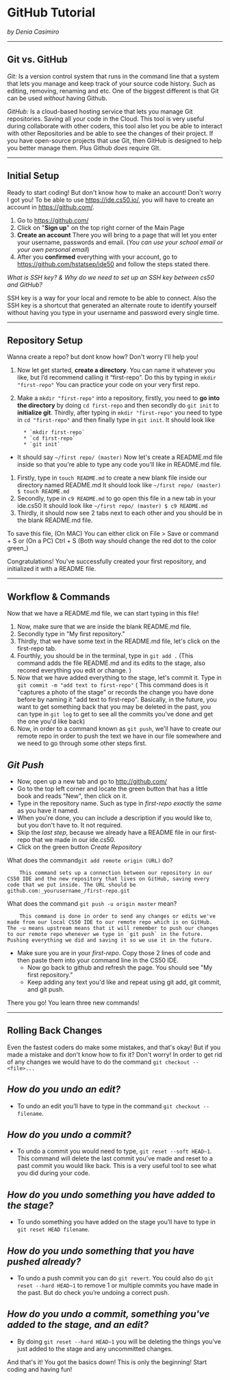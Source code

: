 # GitHub Tutorial

_by Denia Casimiro_

---
## Git vs. GitHub

*Git:* Is a version control system that runs in the command line that a system that lets you manage and keep track of your source code history. Such as editing, removing, renaming and etc. One of the biggest different is that Git can be used _without_ having Github.

*GitHub:* Is a cloud-based hosting service that lets you manage Git repositories. Saving all your code in the Cloud. This tool is very useful during collaborate with other coders, this tool also let you be able to interact with other Repositories and be able to see the changes of their project. If you have open-source projects that use Git, then GitHub is designed to help you better manage them. Plus Github _does_ require GIt.


---
## Initial Setup

Ready to start coding! But don't know how to make an account! Don't worry I got you! To be able to use https://ide.cs50.io/, you will have to create an account in https://github.com/.
1. Go to https://github.com/
2. Click on "**Sign up**" on the top right corner of the Main Page
3. **Create an account** There you will bring to a page that will let you enter your username, passwords and email. (_You can use your school email or your own personal email_)
4. After you **confirmed** everything with your account, go to https://github.com/hstatsep/ide50 and follow the steps stated there.

*What is SSH key? & Why do we need to set up an SSH key between cs50 and GitHub?*

SSH key is a way for your local and remote to be able to connect. Also the SSH key is a shortcut that generated an alternate route to identify yourself without having you type in your username and password every single time.


---
## Repository Setup
Wanna create a repo? but dont know how? Don't worry I'll help you!

1. Now let get started,  **create a directory**. You can name it whatever you like, but I’d recommend calling it “first-repo”. Do this by typing in `mkdir "first-repo"` You can practice your code on your very first repo.
2. Make a `mkdir "first-repo"` into a repository, firstly, you need to **go into the directory** by doing `cd first-repo` and then secondly do `git init` to **initialize git**. Thirdly, after typing in `mkdir "first-repo"` you need to type in `cd "first-repo"` and then finally type in  `git init`. It should look like

         * `mkdir first-repo`
         * `cd first-repo`
         * `git init`

* It should say `~/first repo/ (master)`
Now let's create a README.md file inside so that you're able to type any code you'll like in README.md file.

1. Firstly, type in `touch README.md` to create a new blank file inside our directory named README.md
          It should look like `~/first repo/ (master) $ touch README.md`
  2. Secondly, type in `c9 README.md` to go open this file in a new tab in your ide.cs50
          It should look like  `~/first repo/ (master) $ c9 README.md`
  3. Thirdly, it should now see 2 tabs next to each other and you should be in the blank README.md file.

To save this file, (On MAC) You can either click on File > Save or command + S or (On a PC) Ctrl + S
(Both way should change the red dot to the color green_)


Congratulations! You've successfully created your first repository, and initialized it with a README file.

---
## Workflow & Commands
Now that we have a README.md file, we can start typing in this file!
1. Now, make sure that we are inside the blank README.md file.
2. Secondly type in "My first repository."
3. Thirdly, that we have some text in the README.md file, let's click on the first-repo tab.
4. Fourthly, you should be in the terminal, type in `git add .`
(This command adds the file README.md  and its edits to the stage, also recored everything you edit or change. )
5. Now that we have added everything to the stage, let's commit it. Type in `git commit -m "add text to first-repo"`
( This command does is it "captures a photo of the stage" or records the change you have done before by naming it "add text to first-repo". Basically, in the future, you want to get something back that you may be deleted in the past, you can type in `git log` to get to see all the commits you've done and get the one you'd like back)
6. Now, in order to a command known as `git push`, we'll have to create our remote repo in order to push the text we have in our file somewhere and we need to go through some other steps first.

## _Git Push_

  * Now, open up a new tab and go to http://github.com/
  * Go to the top left corner and locate the green button that has a little book and reads "New", then click on it.
  * Type in the repository name. Such as type in _first-repo_ *_exactly_* the _same_ as you have it named.
  * When you're done, you can include a description if you would like to, but you don't have to. It not required.
  * Skip the _last step_, because we already have a README file in our first-repo that we made in our ide.cs50.
  * Click on the green button _Create Repository_

What does the command`git add remote origin (URL)` do?

        This command sets up a connection between our repository in our CS50 IDE and the new repository that lives on GitHub, saving every code that we put inside. The URL should be github.com:_yourusername_/first-repo.git

What does the command `git push -u origin master` mean?

        This command is done in order to send any changes or edits we've made from our local CS50 IDE to our remote repo which is on GitHub. The -u means upstream means that it will remember to push our changes to our remote repo whenever we type in `git push` in the future. Pushing everything we did and saving it so we use it in the future.

 * Make sure you are in your _first-repo_. Copy those 2 lines of code and then paste them into your command line in the CS50 IDE.
   * Now go back to github and refresh the page. You should see "My first repository."
   * Keep adding any text you'd like and repeat using git add, git commit, and git push.

There you go! You learn three new commands!


---
## Rolling Back Changes

Even the fastest coders do make some mistakes, and that's okay! But if you made a mistake and don't know how to fix it? Don't worry!
In order to get rid of any changes we would have to do the command `git checkout --<file>...`
## _How do you undo an edit?_
* To undo an edit you’ll have to type in the command `git checkout --filename`.

## _How do you undo a commit?_
* To  undo a commit you would need to type, `git reset --soft HEAD~1`. This command will delete the last commit you've made and reset to a past commit you would like back. This is a very useful tool to see what you did during your code.

## _How do you undo something you have added to the stage?_
* To undo something you have added on the stage you’ll have to type in `git reset HEAD filename`.

## _How do you undo something that you have pushed already?_
*  To undo a push commit you can do `git revert`. You could also do `git reset --hard HEAD~1` to remove 1 or multiple commits you have made in the past. But do check you’re undoing a correct push.

## _How do you undo a commit, something you've added to the stage, and an edit?_
* By doing `git reset --hard HEAD~1` you will be deleting the things you've just added to the stage and any uncommitted changes.


And that's it! You got the basics down! This is only the beginning! Start coding and having fun!